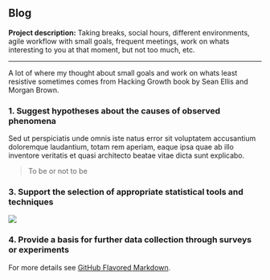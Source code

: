 ## Blog

**Project description:** Taking breaks, social hours, different environments, agile workflow with small goals, frequent meetings, work on whats interesting to you at that moment, but not too much, etc.

---

A lot of where my thought about small goals and work on whats least resistive sometimes comes from Hacking Growth book by Sean Ellis and Morgan Brown.


### 1. Suggest hypotheses about the causes of observed phenomena

Sed ut perspiciatis unde omnis iste natus error sit voluptatem accusantium doloremque laudantium, totam rem aperiam, eaque ipsa quae ab illo inventore veritatis et quasi architecto beatae vitae dicta sunt explicabo. 

> To be or not to be

### 3. Support the selection of appropriate statistical tools and techniques

<img src="images/dummy_thumbnail.jpg?raw=true"/>

### 4. Provide a basis for further data collection through surveys or experiments

For more details see [GitHub Flavored Markdown](https://guides.github.com/features/mastering-markdown/).
